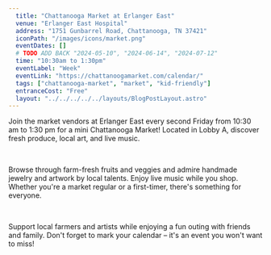 ```yaml
---
  title: "Chattanooga Market at Erlanger East"
  venue: "Erlanger East Hospital"
  address: "1751 Gunbarrel Road, Chattanooga, TN 37421"
  iconPath: "/images/icons/market.png"
  eventDates: []
  # TODO ADD BACK "2024-05-10", "2024-06-14", "2024-07-12"
  time: "10:30am to 1:30pm"
  eventLabel: "Week"
  eventLink: "https://chattanoogamarket.com/calendar/"
  tags: ["chattanooga-market", "market", "kid-friendly"]
  entranceCost: "Free"
  layout: "../../../../../layouts/BlogPostLayout.astro"
---
```



Join the market vendors at Erlanger East every second Friday from 10:30 am to 1:30 pm for a mini Chattanooga Market! Located in Lobby A, discover fresh produce, local art, and live music.

<br>

Browse through farm-fresh fruits and veggies and admire handmade jewelry and artwork by local talents. Enjoy live music while you shop. Whether you're a market regular or a first-timer, there's something for everyone.

<br>

Support local farmers and artists while enjoying a fun outing with friends and family. Don't forget to mark your calendar – it's an event you won't want to miss!